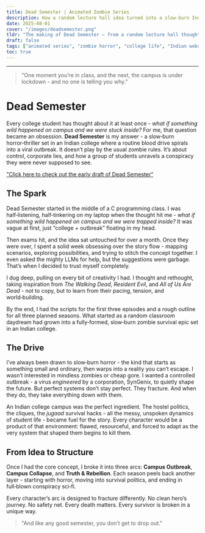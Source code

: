 ```yaml
---
title: Dead Semester | Animated Zombie Series
description: How a random lecture hall idea turned into a slow‑burn Indian college zombie survival story.
date: 2025-08-01
cover: "/images/deadsemester.png"
tldr: "The making of Dead Semester — from a random lecture hall thought to a fully planned animated horror‑thriller webseries."
draft: false
tags: ["animated series", "zombie horror", "college life", "Indian webseries", "story concept", "horror thriller", "animation"]
toc: true
---
```


---

> "One moment you’re in class, and the next, the campus is under lockdown - and no one is telling you why."

# Dead Semester

Every college student has thought about it at least once - *what if something wild happened on campus and we were stuck inside?* For me, that question became an obsession. **Dead Semester** is my answer - a slow‑burn horror‑thriller set in an Indian college where a routine blood drive spirals into a viral outbreak. It doesn’t play by the usual zombie rules. It’s about control, corporate lies, and how a group of students unravels a conspiracy they were never supposed to see.

["Click here to check out the early draft of Dead Semester"](https://github.com/nope-js/Dead-Semester)

## The Spark

Dead Semester started in the middle of a C programming class. I was half‑listening, half‑tinkering on my laptop when the thought hit me - *what if something wild happened on campus and we were trapped inside?* It was vague at first, just “college + outbreak” floating in my head.

Then exams hit, and the idea sat untouched for over a month. Once they were over, I spent a solid week obsessing over the story flow - mapping scenarios, exploring possibilities, and trying to stitch the concept together. I even asked the mighty LLMs for help, but the suggestions were garbage. That’s when I decided to trust myself completely.

I dug deep, pulling on every bit of creativity I had. I thought and rethought, taking inspiration from *The Walking Dead*, *Resident Evil*, and *All of Us Are Dead* - not to copy, but to learn from their pacing, tension, and world‑building.

By the end, I had the scripts for the first three episodes and a rough outline for all three planned seasons. What started as a random classroom daydream had grown into a fully‑formed, slow‑burn zombie survival epic set in an Indian college.

## The Drive

I’ve always been drawn to slow‑burn horror - the kind that starts as something small and ordinary, then warps into a reality you can’t escape. I wasn’t interested in mindless zombies or cheap gore. I wanted a controlled outbreak - a virus *engineered* by a corporation, SynGenix, to quietly shape the future. But perfect systems don’t stay perfect. They fracture. And when they do, they take everything down with them.

An Indian college campus was the perfect ingredient. The hostel politics, the cliques, the *jugaad* survival hacks - all the messy, unspoken dynamics of student life - became fuel for the story. Every character would be a product of that environment: flawed, resourceful, and forced to adapt as the very system that shaped them begins to kill them.

## From Idea to Structure

Once I had the core concept, I broke it into three arcs: **Campus Outbreak**, **Campus Collapse**, and **Truth & Rebellion**. Each season peels back another layer - starting with horror, moving into survival politics, and ending in full‑blown conspiracy sci‑fi.

Every character’s arc is designed to fracture differently. No clean hero’s journey. No safety net. Every death matters. Every survivor is broken in a unique way.

> "And like any good semester, you don’t get to drop out."